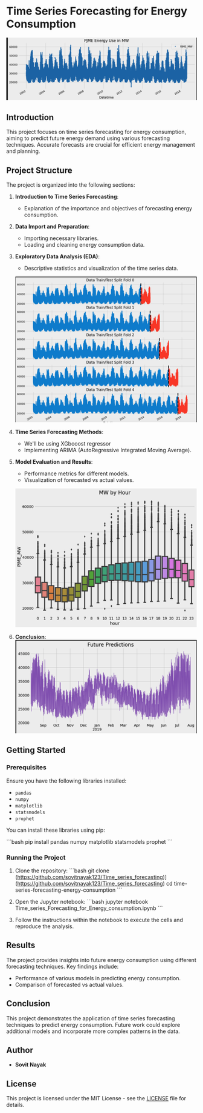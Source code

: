 
# Time Series Forecasting for Energy Consumption

![Energy_use_in_MW](Energy_use_in_MW.png)

## Introduction

This project focuses on time series forecasting for energy consumption, aiming to predict future energy demand using various forecasting techniques. Accurate forecasts are crucial for efficient energy management and planning.

## Project Structure

The project is organized into the following sections:

1. **Introduction to Time Series Forecasting**:
   - Explanation of the importance and objectives of forecasting energy consumption.

2. **Data Import and Preparation**:
   - Importing necessary libraries.
   - Loading and cleaning energy consumption data.

3. **Exploratory Data Analysis (EDA)**:
   - Descriptive statistics and visualization of the time series data.

   ![Cross_Validation](Cross_Validation.png)


4. **Time Series Forecasting Methods**:
   - We'll be using XGbooost regressor
   - Implementing ARIMA (AutoRegressive Integrated Moving Average).

6. **Model Evaluation and Results**:
   - Performance metrics for different models.
   - Visualization of forecasted vs actual values.

   ![MW_by_Hour](MW_by_Hour.png)

7. **Conclusion**:
      ![Future_Predictions](Future_Predictions.png)

## Getting Started

### Prerequisites

Ensure you have the following libraries installed:

- `pandas`
- `numpy`
- `matplotlib`
- `statsmodels`
- `prophet`

You can install these libraries using pip:

\`\`\`bash
pip install pandas numpy matplotlib statsmodels prophet
\`\`\`

### Running the Project

1. Clone the repository:
   \`\`\`bash
   git clone (https://github.com/sovitnayak123/Time_series_forecasting)](https://github.com/sovitnayak123/Time_series_forecasting)
   cd time-series-forecasting-energy-consumption
   \`\`\`

2. Open the Jupyter notebook:
   \`\`\`bash
   jupyter notebook Time_series_Forecasting_for_Energy_consumption.ipynb
   \`\`\`

3. Follow the instructions within the notebook to execute the cells and reproduce the analysis.

## Results

The project provides insights into future energy consumption using different forecasting techniques. Key findings include:

- Performance of various models in predicting energy consumption.
- Comparison of forecasted vs actual values.

## Conclusion

This project demonstrates the application of time series forecasting techniques to predict energy consumption. Future work could explore additional models and incorporate more complex patterns in the data.

## Author

- **Sovit Nayak**

## License

This project is licensed under the MIT License - see the [LICENSE](LICENSE) file for details.

